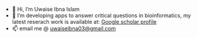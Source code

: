 - 👋 Hi, I’m Uwaise Ibna Islam
- 👀 I’m developing apps to answer critical questions in bioinformatics, my latest reserach work is available at: [Google scholar profile](https://scholar.google.com/citations?view_op=list_works&hl=en&hl=en&user=NCg_OuMAAAAJ)
- 📫 email me @ uwaiseibna03@gmail.com

<!---
uwaiseibna/uwaiseibna is a ✨ special ✨ repository because its `README.md` (this file) appears on your GitHub profile.
You can click the Preview link to take a look at your changes.
--->
